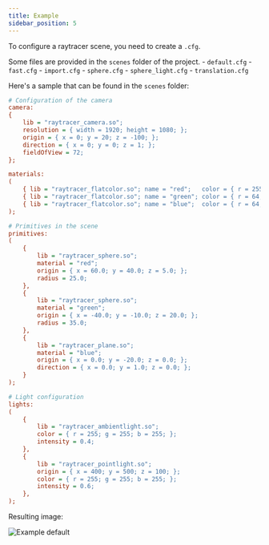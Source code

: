 ```yaml
---
title: Example
sidebar_position: 5
---
```


To configure a raytracer scene, you need to create a `.cfg`.

Some files are provided in the `scenes` folder of the project.
    - `default.cfg`
    - `fast.cfg`
    - `import.cfg`
    - `sphere.cfg`
    - `sphere_light.cfg`
    - `translation.cfg`

Here's a sample that can be found in the `scenes` folder:


```cfg title="default.cfg"
# Configuration of the camera
camera:
{
    lib = "raytracer_camera.so";
    resolution = { width = 1920; height = 1080; };
    origin = { x = 0; y = 20; z = -100; };
    direction = { x = 0; y = 0; z = 1; };
    fieldOfView = 72;
};

materials:
(
    { lib = "raytracer_flatcolor.so"; name = "red";   color = { r = 255; g = 64; b = 64; }; },
    { lib = "raytracer_flatcolor.so"; name = "green"; color = { r = 64; g = 255; b = 64; }; },
    { lib = "raytracer_flatcolor.so"; name = "blue";  color = { r = 64; g = 64; b = 255; }; }
);

# Primitives in the scene
primitives:
(
    {
        lib = "raytracer_sphere.so";
        material = "red";
        origin = { x = 60.0; y = 40.0; z = 5.0; };
        radius = 25.0;
    },
    {
        lib = "raytracer_sphere.so";
        material = "green";
        origin = { x = -40.0; y = -10.0; z = 20.0; };
        radius = 35.0;
    },
    {
        lib = "raytracer_plane.so";
        material = "blue";
        origin = { x = 0.0; y = -20.0; z = 0.0; };
        direction = { x = 0.0; y = 1.0; z = 0.0; };
    }
);

# Light configuration
lights:
(
    {
        lib = "raytracer_ambientlight.so";
        color = { r = 255; g = 255; b = 255; };
        intensity = 0.4;
    },
    {
        lib = "raytracer_pointlight.so";
        origin = { x = 400; y = 500; z = 100; };
        color = { r = 255; g = 255; b = 255; };
        intensity = 0.6;
    },
);
```

Resulting image:

![Example default](/img/example_default.png)

